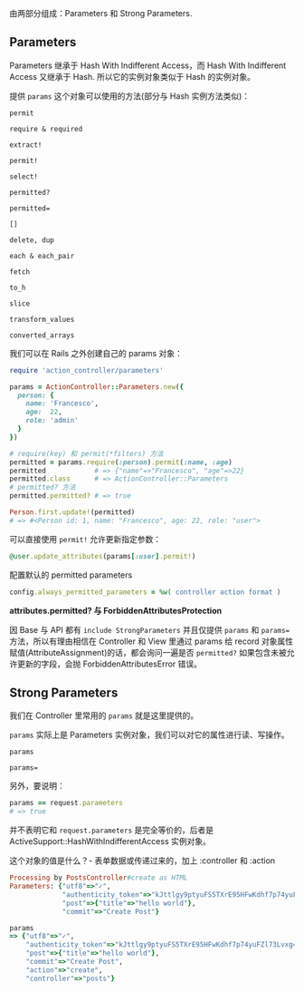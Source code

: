 由两部分组成：Parameters 和 Strong Parameters.

## Parameters

Parameters 继承于 Hash With Indifferent Access，而 Hash With Indifferent Access 又继承于 Hash. 所以它的实例对象类似于 Hash 的实例对象。

提供 `params` 这个对象可以使用的方法(部分与 Hash 实例方法类似)：

```
permit

require & required

extract!

permit!

select!

permitted?

permitted=

[]

delete, dup

each & each_pair

fetch

to_h

slice

transform_values

converted_arrays
```

我们可以在 Rails 之外创建自己的 params 对象：

```ruby
require 'action_controller/parameters'

params = ActionController::Parameters.new({
  person: {
    name: 'Francesco',
    age:  22,
    role: 'admin'
  }
})

# require(key) 和 permit(*filters) 方法
permitted = params.require(:person).permit(:name, :age)
permitted            # => {"name"=>"Francesco", "age"=>22}
permitted.class      # => ActionController::Parameters
# permitted? 方法
permitted.permitted? # => true

Person.first.update!(permitted)
# => #<Person id: 1, name: "Francesco", age: 22, role: "user">
```

可以直接使用 `permit!` 允许更新指定参数：

```ruby
@user.update_attributes(params[:user].permit!)
```

配置默认的 permitted parameters

```ruby
config.always_permitted_parameters = %w( controller action format )
```

**attributes.permitted? 与 ForbiddenAttributesProtection**

因 Base 与 API 都有 `include StrongParameters` 并且仅提供 `params` 和 `params=` 方法，所以有理由相信在 Controller 和 View 里通过 params 给 record 对象属性赋值(AttributeAssignment)的话，都会询问一遍是否 `permitted?` 如果包含未被允许更新的字段，会抛 ForbiddenAttributesError 错误。

## Strong Parameters

我们在 Controller 里常用的 `params` 就是这里提供的。

`params` 实际上是 Parameters 实例对象，我们可以对它的属性进行读、写操作。

```
params

params=
```

另外，要说明：

```ruby
params == request.parameters
# => true
```

并不表明它和 `request.parameters` 是完全等价的，后者是 ActiveSupport::HashWithIndifferentAccess 实例对象。

这个对象的值是什么？- 表单数据或传递过来的，加上 :controller 和 :action

```ruby
Processing by PostsController#create as HTML
Parameters: {"utf8"=>"✓",
             "authenticity_token"=>"kJttlgy9ptyuFS5TXrE95HFwKdhf7p74yuFZl73Lvxg=",
             "post"=>{"title"=>"hello world"},
             "commit"=>"Create Post"}

params
=> {"utf8"=>"✓",
    "authenticity_token"=>"kJttlgy9ptyuFS5TXrE95HFwKdhf7p74yuFZl73Lvxg=",
    "post"=>{"title"=>"hello world"},
    "commit"=>"Create Post",
    "action"=>"create",
    "controller"=>"posts"}
```
